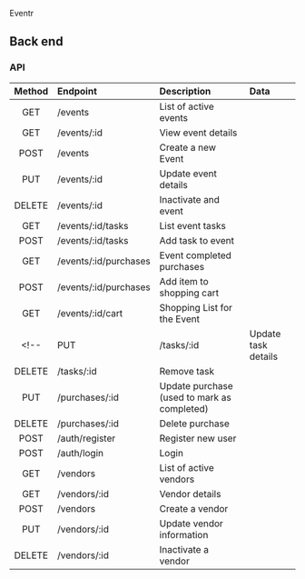  Eventr
## Back end
### API
| Method | Endpoint              | Description                                 | Data |
| :----: | :-------------------- | :------------------------------------------ | :--- |
|  GET   | /events               | List of active events                       |      |
|  GET   | /events/:id           | View event details                          |      |
|  POST  | /events               | Create a new Event                          |      |
|  PUT   | /events/:id           | Update event details                        |      |
| DELETE | /events/:id           | Inactivate and event                        |      |
|  GET   | /events/:id/tasks     | List event tasks                            |      |
|  POST  | /events/:id/tasks     | Add task to event                           |      |
|  GET   | /events/:id/purchases | Event completed purchases                   |      |
|  POST  | /events/:id/purchases | Add item to shopping cart                   |      |
|  GET   | /events/:id/cart      | Shopping List for the Event                 |      |
<!-- |  PUT   | /tasks/:id            | Update task details                         |      |
| DELETE | /tasks/:id            | Remove task                                 |      | -->
|  PUT   | /purchases/:id        | Update purchase (used to mark as completed) |      |
| DELETE | /purchases/:id        | Delete purchase                             |      |
|  POST  | /auth/register        | Register new user                           |      |
|  POST  | /auth/login           | Login                                       |      |
|  GET   | /vendors              | List of active vendors                      |      |
|  GET   | /vendors/:id          | Vendor details                              |      |
|  POST  | /vendors              | Create a vendor                             |      |
|  PUT   | /vendors/:id          | Update vendor information                   |      |
| DELETE | /vendors/:id          | Inactivate a vendor                         |      |
